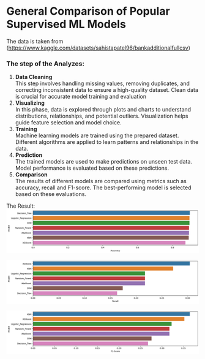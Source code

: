 # General Comparison of Popular Supervised ML Models 

The data is taken from (https://www.kaggle.com/datasets/sahistapatel96/bankadditionalfullcsv)

### The step of the Analyzes:

1. **Data Cleaning**   
This step involves handling missing values, removing duplicates, and correcting inconsistent data to ensure a high-quality dataset. Clean data is crucial for accurate model training and evaluation
2. **Visualizing**  
In this phase, data is explored through plots and charts to understand distributions, relationships, and potential outliers. Visualization helps guide feature selection and model choice.
3. **Training**  
Machine learning models are trained using the prepared dataset. Different algorithms are applied to learn patterns and relationships in the data.
4. **Prediction**  
The trained models are used to make predictions on unseen test data. Model performance is evaluated based on these predictions.
5. **Comparison**  
The results of different models are compared using metrics such as accuracy, recall and F1-score. The best-performing model is selected based on these evaluations.

The Result:
![Entry Window](result1.png)

![Entry Window](result2.png)

![Entry Window](result3.png)

   
    
